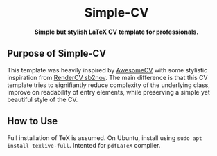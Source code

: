 <h1 align="center">
    Simple-CV
</h1>
<p align="center">
    <b>Simple but stylish LaTeX CV template for professionals.</b>
</p>

## Purpose of Simple-CV
This template was heavily inspired by [AwesomeCV](https://https://github.com/posquit0/Awesome-CV/tree/master) with some stylistic inspiration from [RenderCV sb2nov](https://www.overleaf.com/latex/templates/rendercv-sb2nov-theme/gdspgtsnfncm). The main difference is that this CV template tries to signifiantly reduce complexity of the underlying class, improve on readability of entry elements, while preserving a simple yet beautiful style of the CV.

## How to Use
Full installation of TeX is assumed. On Ubuntu, install using `sudo apt install texlive-full`. Intented for `pdfLaTeX` compiler.
